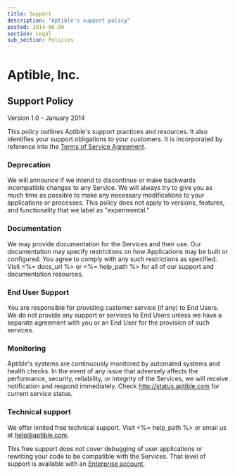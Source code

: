 ```yaml
---
title: Support
description: "Aptible's support policy"
posted: 2014-06-30
section: Legal
sub_section: Policies
---
```


Aptible, Inc.
=============
Support Policy
--------------
Version 1.0 - January 2014

This policy outlines Aptible's support practices and resources. It also identifies your support obligations to your customers. It is incorporated by reference into the [Terms of Service Agreement](/terms).

### Deprecation
We will announce if we intend to discontinue or make backwards incompatible changes to any Service. We will always try to give you as much time as possible to make any necessary modifications to your applications or processes. This policy does not apply to versions, features, and functionality that we label as "experimental."

### Documentation
We may provide documentation for the Services and their use. Our documentation may specify restrictions on how Applications may be built or configured. You agree to comply with any such restrictions as specified. Visit <%= docs_url %> or <%= help_path %> for all of our support and documentation resources.

### End User Support
You are responsible for providing customer service (if any) to End Users. We do not provide any support or services to End Users unless we have a separate agreement with you or an End User for the provision of such services.

### Monitoring
Aptible's systems are continuously monitored by automated systems and health checks. In the event of any issue that adversely affects the performance, security, reliability, or integrity of the Services, we will receive notification and respond immediately. Check <http://status.aptible.com> for current service status.

### Technical support
We offer limited free technical support. Visit <%= help_path %> or email us at <help@aptible.com>. 

This free support does not cover debugging of user applications or rewriting your code to be compatible with the Services. That level of support is available with an [Enterprise account](<%= enterprise_url %>).
